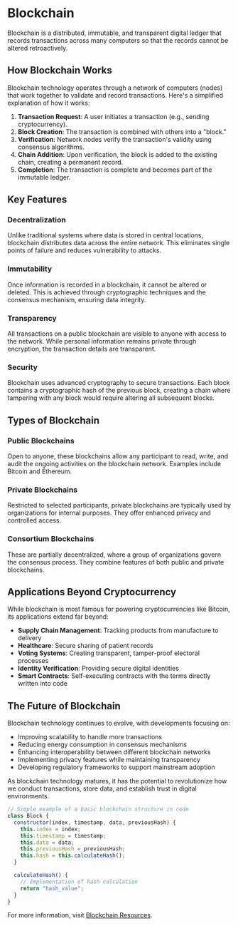 # Blockchain

Blockchain is a distributed, immutable, and transparent digital ledger that records transactions across many computers so that the records cannot be altered retroactively.

## How Blockchain Works

Blockchain technology operates through a network of computers (nodes) that work together to validate and record transactions. Here's a simplified explanation of how it works:

1. **Transaction Request**: A user initiates a transaction (e.g., sending cryptocurrency).
2. **Block Creation**: The transaction is combined with others into a "block."
3. **Verification**: Network nodes verify the transaction's validity using consensus algorithms.
4. **Chain Addition**: Upon verification, the block is added to the existing chain, creating a permanent record.
5. **Completion**: The transaction is complete and becomes part of the immutable ledger.

## Key Features

### Decentralization
Unlike traditional systems where data is stored in central locations, blockchain distributes data across the entire network. This eliminates single points of failure and reduces vulnerability to attacks.

### Immutability
Once information is recorded in a blockchain, it cannot be altered or deleted. This is achieved through cryptographic techniques and the consensus mechanism, ensuring data integrity.

### Transparency
All transactions on a public blockchain are visible to anyone with access to the network. While personal information remains private through encryption, the transaction details are transparent.

### Security
Blockchain uses advanced cryptography to secure transactions. Each block contains a cryptographic hash of the previous block, creating a chain where tampering with any block would require altering all subsequent blocks.

## Types of Blockchain

### Public Blockchains
Open to anyone, these blockchains allow any participant to read, write, and audit the ongoing activities on the blockchain network. Examples include Bitcoin and Ethereum.

### Private Blockchains
Restricted to selected participants, private blockchains are typically used by organizations for internal purposes. They offer enhanced privacy and controlled access.

### Consortium Blockchains
These are partially decentralized, where a group of organizations govern the consensus process. They combine features of both public and private blockchains.

## Applications Beyond Cryptocurrency

While blockchain is most famous for powering cryptocurrencies like Bitcoin, its applications extend far beyond:

- **Supply Chain Management**: Tracking products from manufacture to delivery
- **Healthcare**: Secure sharing of patient records
- **Voting Systems**: Creating transparent, tamper-proof electoral processes
- **Identity Verification**: Providing secure digital identities
- **Smart Contracts**: Self-executing contracts with the terms directly written into code

## The Future of Blockchain

Blockchain technology continues to evolve, with developments focusing on:

- Improving scalability to handle more transactions
- Reducing energy consumption in consensus mechanisms
- Enhancing interoperability between different blockchain networks
- Implementing privacy features while maintaining transparency
- Developing regulatory frameworks to support mainstream adoption

As blockchain technology matures, it has the potential to revolutionize how we conduct transactions, store data, and establish trust in digital environments.

```javascript
// Simple example of a basic blockchain structure in code
class Block {
  constructor(index, timestamp, data, previousHash) {
    this.index = index;
    this.timestamp = timestamp;
    this.data = data;
    this.previousHash = previousHash;
    this.hash = this.calculateHash();
  }

  calculateHash() {
    // Implementation of hash calculation
    return "hash_value";
  }
}
```

For more information, visit [Blockchain Resources](https://example.com/blockchain). 